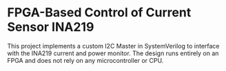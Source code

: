# FPGA-Based Control of Current Sensor INA219

This project implements a custom I2C Master in SystemVerilog to interface with the INA219 current and power monitor. The design runs entirely on an FPGA and does not rely on any microcontroller or CPU.
